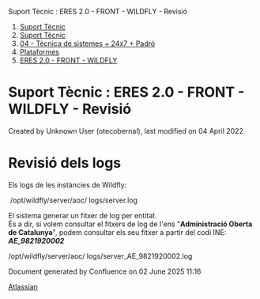 Suport Tècnic : ERES 2.0 - FRONT - WILDFLY - Revisió  

1.  [Suport Tècnic](index.html)
2.  [Suport Tècnic](13893782.html)
3.  [04 - Tècnica de sistemes + 24x7 + Padró](26313202.html)
4.  [Plataformes](Plataformes_41520520.html)
5.  [ERES 2.0 - FRONT - WILDFLY](ERES-2.0---FRONT---WILDFLY_41520799.html)

Suport Tècnic : ERES 2.0 - FRONT - WILDFLY - Revisió
====================================================

Created by Unknown User (otecobernal), last modified on 04 April 2022

Revisió dels logs
=================

Els logs de les instàncies de Wildfly:

 /opt/wildfly/server/aoc/ logs/server.log

  

El sistema generar un fitxer de log per entitat.  
És a dir, si volem consultar el fitxers de log de l'ens "**Administració Oberta de Catalunya**", podem consultar els seu fitxer a partir del codi INE: **_AE\_9821920002_**

/opt/wildfly/server/aoc/ logs/server\_AE\_9821920002.log

  

Document generated by Confluence on 02 June 2025 11:16

[Atlassian](http://www.atlassian.com/)